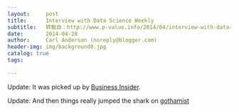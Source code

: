 ```yaml
---
layout:     post
title:      Interview with Data Science Weekly
subtitle:   转载自：http://www.p-value.info/2014/04/interview-with-data-science-weekly.html
date:       2014-04-28
author:     Carl Anderson (noreply@blogger.com)
header-img: img/background0.jpg
catalog: true
tags:
    
---
```


Update: It was picked up by [Business Insider](http://www.businessinsider.com.au/warby-parker-carl-anderson-data-science-monocle-2014-4).

Update: And then things really jumped the shark on [gothamist](http://gothamist.com/2014/04/30/ny_times_monocle_trend_story_become.php)












